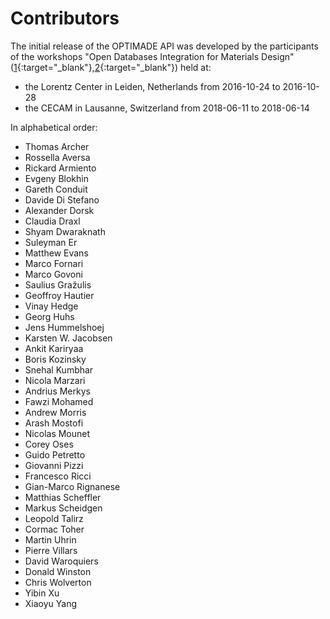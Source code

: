 # Contributors

The initial release of the OPTIMADE API was developed by the
participants of the workshops "Open Databases Integration for Materials
Design"
([1](http://www.lorentzcenter.nl/lc/web/2016/826/info.php3?wsid=826&venue=Snellius){:target="_blank"},[2](http://www.cecam.org/workshop-1525.html){:target="_blank"})
held at:
- the Lorentz Center in Leiden, Netherlands from 2016-10-24 to 2016-10-28
- the CECAM in Lausanne, Switzerland from 2018-06-11 to 2018-06-14

In alphabetical order:

- Thomas Archer
- Rossella Aversa
- Rickard Armiento
- Evgeny Blokhin
- Gareth Conduit
- Davide Di Stefano
- Alexander Dorsk
- Claudia Draxl
- Shyam Dwaraknath
- Suleyman Er
- Matthew Evans
- Marco Fornari
- Marco Govoni
- Saulius Gražulis
- Geoffroy Hautier
- Vinay Hedge
- Georg Huhs
- Jens Hummelshoej
- Karsten W. Jacobsen
- Ankit Kariryaa
- Boris Kozinsky
- Snehal Kumbhar
- Nicola Marzari
- Andrius Merkys
- Fawzi Mohamed
- Andrew Morris
- Arash Mostofi
- Nicolas Mounet
- Corey Oses
- Guido Petretto
- Giovanni Pizzi
- Francesco Ricci
- Gian-Marco Rignanese
- Matthias Scheffler
- Markus Scheidgen
- Leopold Talirz
- Cormac Toher
- Martin Uhrin
- Pierre Villars
- David Waroquiers
- Donald Winston
- Chris Wolverton
- Yibin Xu
- Xiaoyu Yang

